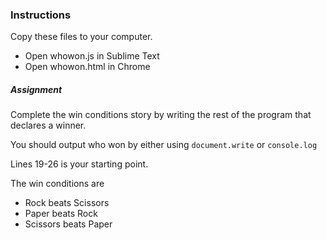 ### Instructions
Copy these files to your computer.

- Open whowon.js in Sublime Text
- Open whowon.html in Chrome

##### Assignment
Complete the win conditions story by writing the rest of the program that declares a winner.

You should output who won by either using `document.write` or `console.log`

Lines 19-26 is your starting point.

The win conditions are
- Rock beats Scissors
- Paper beats Rock
- Scissors beats Paper
